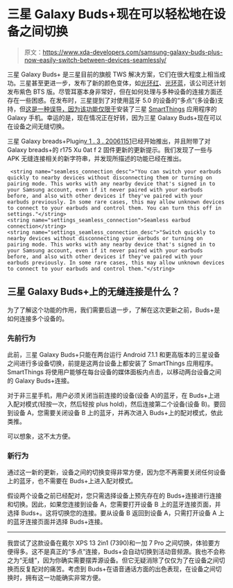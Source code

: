 # 三星 Galaxy Buds+现在可以轻松地在设备之间切换

> 原文：<https://www.xda-developers.com/samsung-galaxy-buds-plus-now-easily-switch-between-devices-seamlessly/>

三星 Galaxy Buds+ 是三星目前的旗舰 TWS 解决方案，它们在很大程度上相当成功。三星甚至更进一步，发布了新的颜色变体，如[光环红](https://www.xda-developers.com/samsung-galaxy-buds-plus-wireless-earbuds-launch/)、[光环蓝](https://www.xda-developers.com/samsung-galaxy-buds-sale-aura-blue-color-u-s/)，该公司还计划发布紫色 BTS 版。尽管耳塞本身非常好，但在如何处理与多种设备的连接方面还存在一些困惑。在发布时，三星提到了对使用蓝牙 5.0 的设备的“多点”(多设备)支持，但[这是一种误导，因为该功能仅限于](https://www.xda-developers.com/samsung-galaxy-buds-multi-device-feature-galaxy-phones-smartthings/)安装了三星 [SmartThings](https://www.xda-developers.com/samsung-smartthings-new-virtual-home-feature-at-a-glance-dashboard-connected-devices/) 应用程序的 Galaxy 手机。幸运的是，现在情况正在好转，因为三星 Galaxy Buds+现在可以在设备之间无缝切换。

三星 Galaxy breads+Plugin[v 1 . 3 . 20061151](https://www.apkmirror.com/apk/samsung-electronics-co-ltd/galaxy-buds-plugin-2/galaxy-buds-plugin-2-1-3-20061151-release/galaxy-buds-plugin-1-3-20061151-android-apk-download/)已经开始推出，并且附带了对 Galaxy breads+的 r175 Xu 0at f 2 固件更新的更新提示。我们发现了一些与 APK 无缝连接相关的新字符串，并发现所描述的功能已经在推出。

```
 <string name="seamless_connection_desc">"You can switch your earbuds quickly to nearby devices without disconnecting them or turning on pairing mode. This works with any nearby device that's signed in to your Samsung account, even if it never paired with your earbuds before, and also with other devices if they've paired with your earbuds previously. In some rare cases, this may allow unknown devices to connect to your earbuds and control them. You can turn this off in settings."</string>
<string name="settings_seamless_connection">Seamless earbud connection</string>
<string name="settings_seamless_connection_desc">"Switch quickly to nearby devices without disconnecting your earbuds or turning on pairing mode. This works with any nearby device that's signed in to your Samsung account, even if it never paired with your earbuds before, and also with other devices if they've paired with your earbuds previously. In some rare cases, this may allow unknown devices to connect to your earbuds and control them."</string> 
```

## 三星 Galaxy Buds+上的无缝连接是什么？

为了了解这个功能的作用，我们需要后退一步，了解在这次更新之前，Buds+是如何连接多个设备的。

### 先前行为

此前，三星 Galaxy Buds+只能在两台运行 Android 7.1.1 和更高版本的三星设备之间进行多设备切换，前提是这两台设备上都安装了 SmartThings 应用程序。SmartThings 将使用户能够在每台设备的媒体面板内点击，以移动两台设备之间的 Galaxy Buds+连接。

对于非三星手机，用户必须关闭当前连接的设备(设备 A)的蓝牙，在 Buds+上进入配对模式(轻按一次，然后轻按 plus hold)，然后连接第二个设备(设备 B)。要回到设备 A，您需要关闭设备 B 上的蓝牙，并再次进入 Buds+上的配对模式，依此类推。

可以想象，这不太方便。

### 新行为

通过这一新的更新，设备之间的切换变得非常方便，因为您不再需要关闭任何设备上的蓝牙，也不需要在 Buds+上进入配对模式。

假设两个设备之前已经配对，您只需选择设备上预先存在的 Buds+连接进行连接和切换。因此，如果您连接到设备 A，您需要打开设备 B 上的蓝牙连接页面，并选择 Buds+。这将切换您的连接。要从设备 B 返回到设备 A，只需打开设备 A 上的蓝牙连接页面并选择 Buds+连接。

* * *

我尝试了这款设备在戴尔 XPS 13 2in1 (7390)和一加 7 Pro 之间切换，体验要方便得多。这不是真正的“多点”连接，Buds+会自动切换到活动音频源。我也不会称之为“无缝”，因为你确实需要摆弄源设备。但它无疑消除了仅仅为了在设备之间切换而反复配对的痛苦。考虑到 Buds+在语音通话方面的出色表现，在设备之间切换时，拥有这一功能确实非常方便。